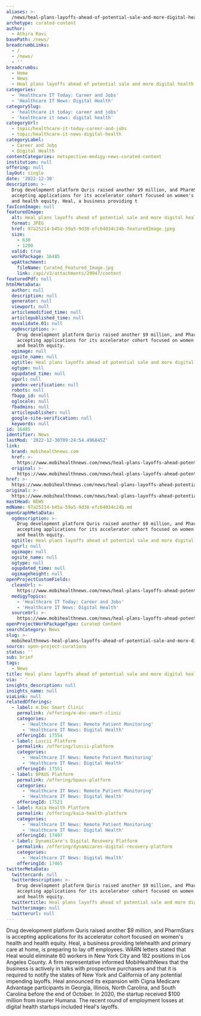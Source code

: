 ```yaml
---
aliases: >-
  /news/heal-plans-layoffs-ahead-of-potential-sale-and-more-digital-health-briefs
archetype: curated-content
author:
  - Athira Ravi
basePath: /news/
breadcrumbLinks:
  - /
  - /news/
  - ''
breadcrumbs:
  - Home
  - News
  - Heal plans layoffs ahead of potential sale and more digital health briefs
categories:
  - 'Healthcare IT Today: Career and Jobs'
  - 'Healthcare IT News: Digital Health'
categorySlug:
  - 'healthcare it today: career and jobs'
  - 'healthcare it news: digital health'
categoryUrl:
  - topic/healthcare-it-today-career-and-jobs
  - topic/healthcare-it-news-digital-health
categoryLabel:
  - Career and Jobs
  - Digital Health
contentCategories: netspective-medigy-news-curated-content
institution: null
offering: null
layOut: single
date: '2022-12-30'
description: >-
  Drug development platform Quris raised another $9 million, and PharmStars is
  accepting applications for its accelerator cohort focused on women's health
  and health equity. Heal, a business providing t
favIconImage: null
featuredImage:
  alt: Heal plans layoffs ahead of potential sale and more digital health briefs
  format: JPEG
  href: 97a25214-b45a-59a5-9d38-efc64034c24b-featuredImage.jpeg
  size:
    - 630
    - 1200
  valid: true
  workPackage: 16485
  wpAttachment:
    fileName: Curated_Featured_Image.jpg
    link: /api/v3/attachments/29947/content
featuredPdf: null
htmlMetaData:
  author: null
  description: null
  generator: null
  viewport: null
  articlemodified_time: null
  articlepublished_time: null
  msvalidate.01: null
  ogdescription: >-
    Drug development platform Quris raised another $9 million, and PharmStars is
    accepting applications for its accelerator cohort focused on women's health
    and health equity.
  ogimage: null
  ogsite_name: null
  ogtitle: Heal plans layoffs ahead of potential sale and more digital health briefs
  ogtype: null
  ogupdated_time: null
  ogurl: null
  yandex-verification: null
  robots: null
  fbapp_id: null
  oglocale: null
  fbadmins: null
  articlepublisher: null
  google-site-verification: null
  keywords: null
id: 16485
identifier: News
lastMod: '2022-12-30T09:24:54.496845Z'
link:
  brand: mobihealthnews.com
  href: >-
    https://www.mobihealthnews.com/news/heal-plans-layoffs-ahead-potential-sale-and-more-digital-health-briefs
  original: >-
    https://www.mobihealthnews.com/news/heal-plans-layoffs-ahead-potential-sale-and-more-digital-health-briefs
href: >-
  https://www.mobihealthnews.com/news/heal-plans-layoffs-ahead-potential-sale-and-more-digital-health-briefs
original: >-
  https://www.mobihealthnews.com/news/heal-plans-layoffs-ahead-potential-sale-and-more-digital-health-briefs
mastHead: NEWS
mdName: 97a25214-b45a-59a5-9d38-efc64034c24b.md
openGraphMetaData:
  ogdescription: >-
    Drug development platform Quris raised another $9 million, and PharmStars is
    accepting applications for its accelerator cohort focused on women's health
    and health equity.
  ogtitle: Heal plans layoffs ahead of potential sale and more digital health briefs
  ogurl: null
  ogimage: null
  ogsite_name: null
  ogtype: null
  ogupdated_time: null
  ogimageheight: null
openProjectCustomFields:
  cleanUrl: >-
    https://www.mobihealthnews.com/news/heal-plans-layoffs-ahead-potential-sale-and-more-digital-health-briefs
  medigyTopics:
    - 'Healthcare IT Today: Career and Jobs'
    - 'Healthcare IT News: Digital Health'
  sourceUrl: >-
    https://www.mobihealthnews.com/news/heal-plans-layoffs-ahead-potential-sale-and-more-digital-health-briefs
openProjectWorkPackageType: Curated Content
searchCategory: News
slug: >-
  mobihealthnews-heal-plans-layoffs-ahead-of-potential-sale-and-more-digital-health-briefs
source: open-project-curations
status: ''
sub: brief
tags:
  - News
title: Heal plans layoffs ahead of potential sale and more digital health briefs
via: ' '
insights_description: null
insights_name: null
viaLink: null
relatedOfferings:
  - label: m.Doc Smart Clinic
    permalink: /offering/m-doc-smart-clinic
    categories:
      - 'Healthcare IT News: Remote Patient Monitoring'
      - 'Healthcare IT News: Digital Health'
    offeringId: 17554
  - label: Luscii Platform
    permalink: /offering/luscii-platform
    categories:
      - 'Healthcare IT News: Remote Patient Monitoring'
      - 'Healthcare IT News: Digital Health'
    offeringId: 17551
  - label: BPAUS Platform
    permalink: /offering/bpaus-platform
    categories:
      - 'Healthcare IT News: Remote Patient Monitoring'
      - 'Healthcare IT News: Digital Health'
    offeringId: 17521
  - label: Kaia Health Platform
    permalink: /offering/kaia-health-platform
    categories:
      - 'Healthcare IT News: Remote Patient Monitoring'
      - 'Healthcare IT News: Digital Health'
    offeringId: 17497
  - label: DynamiCare's Digital Recovery Platform
    permalink: /offering/dynamicares-digital-recovery-platform
    categories:
      - 'Healthcare IT News: Digital Health'
    offeringId: 17465
twitterMetaData:
  twittercard: null
  twitterdescription: >-
    Drug development platform Quris raised another $9 million, and PharmStars is
    accepting applications for its accelerator cohort focused on women's health
    and health equity.
  twittertitle: Heal plans layoffs ahead of potential sale and more digital health briefs
  twitterimage: null
  twitterurl: null
---
```

<p>Drug development platform Quris raised another $9 million, and PharmStars is accepting applications for its accelerator cohort focused on women's health and health equity. Heal, a business providing telehealth and primary care at home, is preparing to lay off employees. WARN letters stated that Heal would eliminate 60 workers in New York City and 182 positions in Los Angeles County. A firm representative informed MobiHealthNews that the business is actively in talks with prospective purchasers and that it is required to notify the states of New York and California of any potential impending layoffs. Heal announced its expansion with Cigna Medicare Advantage participants in Georgia, Illinois, North Carolina, and South Carolina before the end of October. In 2020, the startup received $100 million from insurer Humana. The recent round of employment losses at digital health startups included Heal's layoffs.</p>